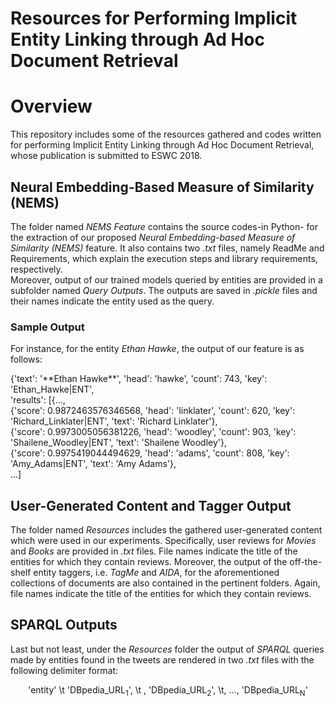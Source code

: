# Resources for Performing Implicit Entity Linking through Ad Hoc Document Retrieval

# Overview
This repository includes some of the resources gathered and codes written for performing Implicit Entity Linking through Ad Hoc Document Retrieval, whose publication is submitted to ESWC 2018.

## Neural Embedding-Based Measure of Similarity (NEMS)
The folder named *NEMS Feature* contains the source codes-in Python- for the extraction of our proposed *Neural Embedding-based Measure of Similarity (NEMS)* feature. It also contains two *.txt* files, namely ReadMe and Requirements, which explain the execution steps and library requirements, respectively.<br>
Moreover, output of our trained models queried by entities are provided in a subfolder named *Query Outputs*. The outputs are saved in *.pickle* files and their names indicate the entity used as the query.

### Sample Output
For instance, for the entity *Ethan Hawke*, the output of our feature is as follows: 
<p allign="center">
{'text': '**Ethan Hawke**', 'head': 'hawke', 'count': 743, 'key': 'Ethan_Hawke|ENT', <br>
'results': [{...,<br>
{'score': 0.9872463576346568, 'head': 'linklater', 'count': 620, 'key': 'Richard_Linklater|ENT', 'text': 'Richard Linklater'}, <br> 
{'score': 0.9973005056381226, 'head': 'woodley', 'count': 903, 'key': 'Shailene_Woodley|ENT', 'text': 'Shailene Woodley'}, <br>
{'score': 0.9975419044494629, 'head': 'adams', 'count': 808, 'key': 'Amy_Adams|ENT', 'text': 'Amy Adams'}, <br>
...]<br>
</p>

## User-Generated Content and Tagger Output
The folder named *Resources* includes the gathered user-generated content which were used in our experiments. Specifically, user reviews for *Movies* and *Books* are provided in *.txt* files. File names indicate the title of the entities for which they contain reviews. Moreover, the output of the off-the-shelf entity taggers, i.e. *TagMe* and *AIDA*, for the aforementioned collections of documents are also contained in the pertinent folders. Again, file names indicate the title of the entities for which they contain reviews.

## SPARQL Outputs
Last but not least, under the *Resources* folder the output of *SPARQL* queries made by entities found in the tweets are rendered in two *.txt* files with the following delimiter format: 


<p align="center">
'entity' \t 'DBpedia_URL<sub>1</sub>', \t , 'DBpedia_URL<sub>2</sub>', \t, ..., 'DBpedia_URL<sub>N</sub>'
</p>


